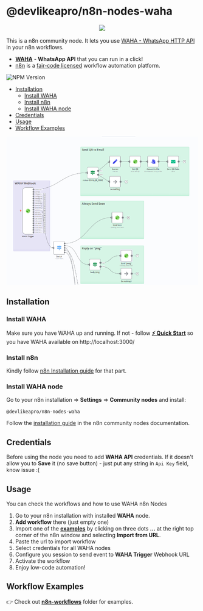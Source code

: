 # @devlikeapro/n8n-nodes-waha
<p align="center">
  <img src="https://github.com/devlikeapro/n8n-nodes-waha/blob/master/WAHA+n8n.png?raw=true" width='300'/>
</p>

This is a n8n community node. 
It lets you use [WAHA - WhatsApp HTTP API](https://waha.devlike.pro) in your n8n workflows.

- [**WAHA**](https://waha.devlike.pro) - **WhatsApp API** that you can run in a click!
- [n8n](https://n8n.io/) is a [fair-code licensed](https://docs.n8n.io/reference/license/) workflow automation platform.

![NPM Version](https://img.shields.io/npm/v/%40devlikeapro%2Fn8n-nodes-waha)

- [Installation](#installation)
  - [Install WAHA](#install-waha)
  - [Install n8n](#install-n8n)
  - [Install WAHA node](#install-waha-node)
- [Credentials](#credentials)
- [Usage](#usage)
- [Workflow Examples](#workflow-examples)

![WAHA Workflow Example Screenshot](./waha-n8n-workflow-example.png)

## Installation

### Install WAHA
Make sure you have WAHA up and running. If not - follow 
[**⚡ Quick Start**](https://waha.devlike.pro/docs/overview/quick-start/)
so you have WAHA available on http://localhost:3000/

### Install n8n
Kindly follow [n8n Installation guide](https://docs.n8n.io/hosting/installation/docker/#starting-n8n) for that part.


### Install WAHA node
Go to your n8n installation => **Settings** => **Community nodes** and install:

```
@devlikeapro/n8n-nodes-waha
```

Follow the [installation guide](https://docs.n8n.io/integrations/community-nodes/installation/) in the n8n community nodes documentation.

## Credentials

Before using the node you need to add **WAHA API** credentials. 
If it doesn't allow you to **Save** it (no save button) - just put any string in `Api Key` field, know issue :(

## Usage
You can check the workflows and how to use WAHA n8n Nodes
1. Go to your n8n installation with installed **WAHA** node.
2. **Add workflow** there (just empty one)
3. Import one of the [**examples**](./n8n-workflows) by clicking on three dots **...** at the right top corner 
of the n8n window and selecting **Import from URL**.
4. Paste the url to import workflow
5. Select credentials for all WAHA nodes
6. Configure you session to send event to **WAHA Trigger** Webhook URL
7. Activate the workflow
8. Enjoy low-code automation!


## Workflow Examples
👉 Check out [**n8n-workflows**](./n8n-workflows) folder for examples.
